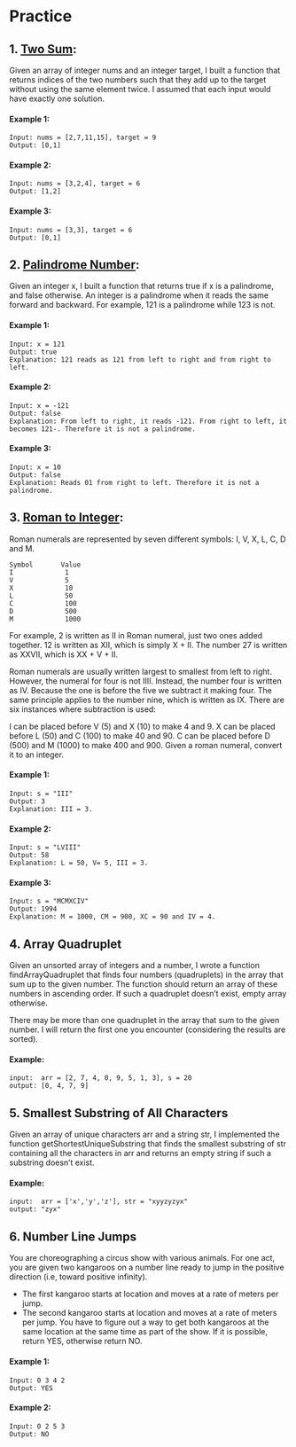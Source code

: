 # Practice

## 1. [Two Sum](https://leetcode.com/problems/two-sum/):
Given an array of integer nums and an integer target, I built a function that returns indices of the two numbers such that they add up to the target without using the same element twice. I assumed that each input would have exactly one solution.

#### Example 1:
    Input: nums = [2,7,11,15], target = 9
    Output: [0,1]
    
#### Example 2:
    Input: nums = [3,2,4], target = 6
    Output: [1,2]
    
#### Example 3:  
    Input: nums = [3,3], target = 6
    Output: [0,1]

## 2. [Palindrome Number](https://leetcode.com/problems/palindrome-number/):

Given an integer x, I built a function that returns true if x is a palindrome, and false otherwise. An integer is a palindrome when it reads the same forward and backward. For example, 121 is a palindrome while 123 is not.

#### Example 1:
    Input: x = 121
    Output: true
    Explanation: 121 reads as 121 from left to right and from right to left.

#### Example 2:
    Input: x = -121
    Output: false
    Explanation: From left to right, it reads -121. From right to left, it becomes 121-. Therefore it is not a palindrome.

#### Example 3:
    Input: x = 10
    Output: false
    Explanation: Reads 01 from right to left. Therefore it is not a palindrome.

## 3. [Roman to Integer](https://leetcode.com/problems/roman-to-integer/):
Roman numerals are represented by seven different symbols: I, V, X, L, C, D and M.

    Symbol       Value
    I             1
    V             5
    X             10
    L             50
    C             100
    D             500
    M             1000
For example, 2 is written as II in Roman numeral, just two ones added together. 12 is written as XII, which is simply X + II. The number 27 is written as XXVII, which is XX + V + II.

Roman numerals are usually written largest to smallest from left to right. However, the numeral for four is not IIII. Instead, the number four is written as IV. Because the one is before the five we subtract it making four. The same principle applies to the number nine, which is written as IX. There are six instances where subtraction is used:

I can be placed before V (5) and X (10) to make 4 and 9. 
X can be placed before L (50) and C (100) to make 40 and 90. 
C can be placed before D (500) and M (1000) to make 400 and 900.
Given a roman numeral, convert it to an integer.

#### Example 1:
    Input: s = "III"
    Output: 3
    Explanation: III = 3.

#### Example 2:
    Input: s = "LVIII"
    Output: 58
    Explanation: L = 50, V= 5, III = 3.

#### Example 3:
    Input: s = "MCMXCIV"
    Output: 1994
    Explanation: M = 1000, CM = 900, XC = 90 and IV = 4.


## 4. Array Quadruplet

Given an unsorted array of integers and a number, I wrote a function findArrayQuadruplet that finds four numbers (quadruplets) in the array that sum up to the given number. The function should return an array of these numbers in ascending order. If such a quadruplet doesn’t exist, empty array otherwise.

There may be more than one quadruplet in the array that sum to the given number. I will return the first one you encounter (considering the results are sorted).

#### Example:

    input:  arr = [2, 7, 4, 0, 9, 5, 1, 3], s = 20
    output: [0, 4, 7, 9]

## 5. Smallest Substring of All Characters

Given an array of unique characters arr and a string str, I implemented the function getShortestUniqueSubstring that finds the smallest substring of str containing all the characters in arr and returns an empty string if such a substring doesn’t exist.

#### Example:

    input:  arr = ['x','y','z'], str = "xyyzyzyx"
    output: "zyx"

## 6. Number Line Jumps
You are choreographing a circus show with various animals. For one act, you are given two kangaroos on a number line ready to jump in the positive direction (i.e, toward positive infinity).
- The first kangaroo starts at location  and moves at a rate of  meters per jump.
- The second kangaroo starts at location  and moves at a rate of  meters per jump.
You have to figure out a way to get both kangaroos at the same location at the same time as part of the show. If it is possible, return YES, otherwise return NO.

#### Example 1:
    Input: 0 3 4 2
    Output: YES

#### Example 2:
    Input: 0 2 5 3
    Output: NO
